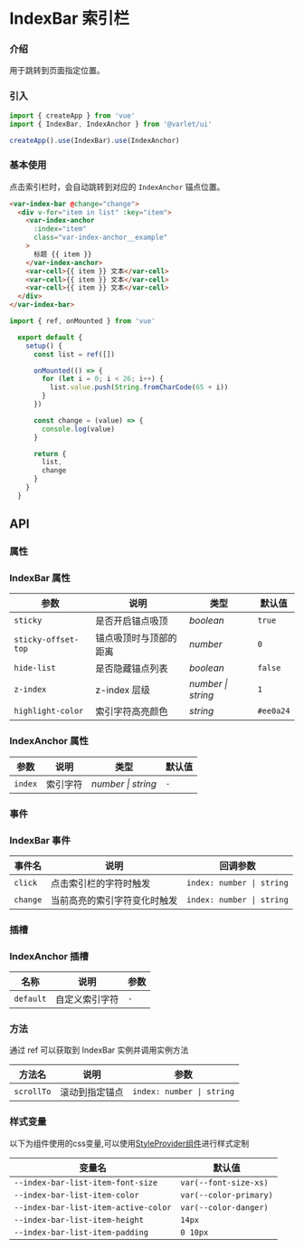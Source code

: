 # IndexBar 索引栏

### 介绍

用于跳转到页面指定位置。

### 引入

```js
import { createApp } from 'vue'
import { IndexBar, IndexAnchor } from '@varlet/ui'

createApp().use(IndexBar).use(IndexAnchor)
```

### 基本使用

点击索引栏时，会自动跳转到对应的 `IndexAnchor` 锚点位置。

```html
<var-index-bar @change="change">
  <div v-for="item in list" :key="item">
    <var-index-anchor 
      :index="item" 
      class="var-index-anchor__example"
    > 
      标题 {{ item }} 
    </var-index-anchor>
    <var-cell>{{ item }} 文本</var-cell>
    <var-cell>{{ item }} 文本</var-cell>
    <var-cell>{{ item }} 文本</var-cell>
  </div>
</var-index-bar>
```
```javascript
import { ref, onMounted } from 'vue'

  export default {
    setup() {
      const list = ref([])

      onMounted(() => {
        for (let i = 0; i < 26; i++) {
          list.value.push(String.fromCharCode(65 + i))
        }
      })

      const change = (value) => {
        console.log(value)
      }

      return {
        list,
        change
      }
    }
  }
```

## API

### 属性

### IndexBar 属性

| 参数 | 说明 | 类型 | 默认值 |
| ----- | -------------- | -------- | ---------- |
| `sticky` | 是否开启锚点吸顶 | _boolean_ | `true` |
| `sticky-offset-top` | 锚点吸顶时与顶部的距离 | _number_ | `0` |
| `hide-list` | 是否隐藏锚点列表 | _boolean_ | `false` |
| `z-index` | z-index 层级 | _number \| string_ | `1` |
| `highlight-color` | 索引字符高亮颜色 | _string_ | `#ee0a24` |

### IndexAnchor 属性

| 参数 | 说明 | 类型 | 默认值 |
| ----- | -------------- | -------- | ---------- |
| `index` | 索引字符 | _number \| string_ |`-` |

### 事件

### IndexBar 事件

| 事件名 | 说明 | 回调参数 |
| ----- | -------------- | -------- |
| `click` | 点击索引栏的字符时触发 | `index: number \| string` |
| `change` | 当前高亮的索引字符变化时触发| `index: number \| string` |

### 插槽

### IndexAnchor 插槽

| 名称 | 说明 | 参数 |
| --- | --- | --- |
| `default` | 自定义索引字符 |`-` |

### 方法
通过 ref 可以获取到 IndexBar 实例并调用实例方法

| 方法名 | 说明 | 参数 |
| ---- | ------- | -------- |
| `scrollTo` | 滚动到指定锚点	 | `index: number \| string` |

### 样式变量
以下为组件使用的css变量,可以使用[StyleProvider组件](#/zh-CN/style-provider)进行样式定制

| 变量名 | 默认值 |
| --- | --- |
| `--index-bar-list-item-font-size` | `var(--font-size-xs)` |
| `--index-bar-list-item-color` | `var(--color-primary)` |
| `--index-bar-list-item-active-color` | `var(--color-danger)` |
| `--index-bar-list-item-height` | `14px` |
| `--index-bar-list-item-padding` | `0 10px` |
